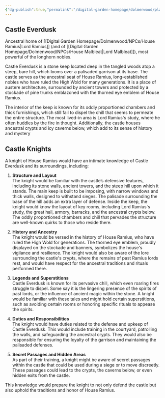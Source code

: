 ```yaml
---
{"dg-publish":true,"permalink":"/digital-garden-homepage/dolmenwood/places/castle-everdusk/"}
---
```


## Castle Everdusk

 Ancestral home of [[Digital Garden Homepage/Dolmenwood/NPCs/House Ramius\|Lord Ramius]] (and of [[Digital Garden Homepage/Dolmenwood/NPCs/House Malbleat\|Lord Malbleat]]), most powerful of the longhorn nobles.
 
Castle Everdusk is a stone keep located deep in the tangled woods atop a steep, bare hill, which looms over a palisaded garrison at its base. The castle serves as the ancestral seat of House Ramius, long-established nobles who have ruled the High Wold for many generations. It is a place of austere architecture, surrounded by ancient towers and protected by a stockade of pine trunks emblazoned with the thorned eye emblem of House Ramius.

The interior of the keep is known for its oddly proportioned chambers and thick furnishings, which still fail to dispel the chill that seems to permeate the entire structure. The most lived-in area is Lord Ramius's study, where he often huddles by the fire in thought. Additionally, the castle houses ancestral crypts and icy caverns below, which add to its sense of history and mystery​

## Castle Knights

A knight of House Ramius would have an intimate knowledge of Castle Everdusk and its surroundings, including:

1. **Structure and Layout**  
   The knight would be familiar with the castle’s defensive features, including its stone walls, ancient towers, and the steep hill upon which it stands. The main keep is built to be imposing, with narrow windows and thick walls, designed to withstand sieges. The palisade surrounding the base of the hill adds an extra layer of defense. Inside the keep, the knight would know the layout of key rooms, including Lord Ramius's study, the great hall, armory, barracks, and the ancestral crypts below. The oddly proportioned chambers and chill that pervades the structure are well-known quirks to those who reside there.

2. **History and Ancestry**  
   The knight would be versed in the history of House Ramius, who have ruled the High Wold for generations. The thorned eye emblem, proudly displayed on the stockade and banners, symbolizes the house's vigilance and resilience. The knight would also be aware of the lore surrounding the castle's crypts, where the remains of past Ramius lords rest, and would have respect for the ancestral traditions and rituals performed there.

3. **Legends and Superstitions**  
   Castle Everdusk is known for its pervasive chill, which even roaring fires struggle to dispel. Some say it is the lingering presence of the spirits of past lords, or the influence of ancient magic within the stone. A knight would be familiar with these tales and might hold certain superstitions, such as avoiding certain rooms or honoring specific rituals to appease the spirits.

4. **Duties and Responsibilities**  
   The knight would have duties related to the defense and upkeep of Castle Everdusk. This would include training in the courtyard, patrolling the walls, and safeguarding the ancestral crypts. They would also be responsible for ensuring the loyalty of the garrison and maintaining the palisaded defenses.

5. **Secret Passages and Hidden Areas**  
   As part of their training, a knight might be aware of secret passages within the castle that could be used during a siege or to move discreetly. These passages could lead to the crypts, the caverns below, or even hidden exits from the castle.

This knowledge would prepare the knight to not only defend the castle but also uphold the traditions and honor of House Ramius.